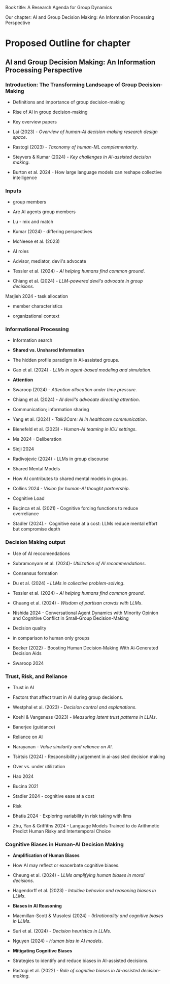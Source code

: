 Book title: A Research Agenda for Group Dynamics

  
  

Our chapter: AI and Group Decision Making: An Information Processing Perspective

  
  

# Proposed Outline for chapter

  

## AI and Group Decision Making: An Information Processing Perspective

  

### Introduction: The Transforming Landscape of Group Decision-Making

  

- Definitions and importance of group decision-making

- Rise of AI in group decision-making

- Key overview papers

- Lai (2023) - *Overview of human-AI decision-making research design space*.

- Rastogi (2023) - *Taxonomy of human-ML complementarity*.

- Steyvers & Kumar (2024) - *Key challenges in AI-assisted decision making*.

- Burton et al. 2024 - How large language models can reshape collective intelligence

  

### Inputs

- group members

- Are AI agents group members

- Lu - mix and match

- Kumar (2024) - differing perspectives

- McNeese et al. (2023)

- AI roles

- Advisor, mediator, devil's advocate

- Tessler et al. (2024) - *AI helping humans find common ground*.

- Chiang et al. (2024) - *LLM-powered devil's advocate in group decisions*.

Marjieh 2024 - task allocation

- member characteristics

- organizational context

  
  

### Informational Processing

- Information search

- **Shared vs. Unshared Information**

- The hidden profile paradigm in AI-assisted groups.

- Gao et al. (2024) - *LLMs in agent-based modeling and simulation*.

- **Attention**

- Swaroop (2024) - *Attention allocation under time pressure*.

- Chiang et al. (2024) - *AI devil's advocate directing attention*.

- Communication; information sharing

- Yang et al. (2024) - *Talk2Care: AI in healthcare communication*.

- Bienefeld et al. (2023) - *Human-AI teaming in ICU settings*.

- Ma 2024 - Deliberation

- Sidji 2024

- Radivojevic (2024) - LLMs in group discourse

- Shared Mental Models

- How AI contributes to shared mental models in groups.

- Collins 2024 - *Vision for human-AI thought partnership*.

- Cognitive Load

- Buçinca et al. (2021) - Cognitive forcing functions to reduce overreliance

- Stadler (2024).-  Cognitive ease at a cost: LLMs reduce mental effort but compromise depth

  

### Decision Making output

- Use of AI reccomendations

- Subramonyam et al. (2024)- *Utilization of AI recommendations*.

- Consensus formation

- Du et al. (2024) - *LLMs in collective problem-solving*.

- Tessler et al. (2024) - *AI helping humans find common ground*.

- Chuang et al. (2024) - *Wisdom of partisan crowds with LLMs*.

- Nishida 2024 - Conversational Agent Dynamics with Minority Opinion and Cognitive Conflict in Small-Group Decision-Making

- Decision quality

- in comparison to human only groups

- Becker (2022) - Boosting Human Decision‑Making With Ai‑Generated Decision Aids

- Swaroop 2024

  

### Trust, Risk, and Reliance

- Trust in AI

- Factors that affect trust in AI during group decisions.

- Westphal et al. (2023) - *Decision control and explanations*.

- Koehl & Vangsness (2023) - *Measuring latent trust patterns in LLMs*.

- Banerjee (guidance)

- Reliance on AI

- Narayanan - *Value similarity and reliance on AI*.

- Tsirtsis (2024) - Responsibility judgement in ai-assisted decision making

- Over vs. under utilization

- Hao 2024

- Bucina 2021

- Stadler 2024 - cognitive ease at a cost

- Risk

- Bhatia 2024 - Exploring variability in risk taking with llms

- Zhu, Yan & Griffiths 2024 - Language Models Trained to do Arithmetic Predict Human Risky and Intertemporal Choice

  
  

### Cognitive Biases in Human-AI Decision Making

  

- **Amplification of Human Biases**

- How AI may reflect or exacerbate cognitive biases.

- Cheung et al. (2024) - *LLMs amplifying human biases in moral decisions*.

- Hagendorff et al. (2023) - *Intuitive behavior and reasoning biases in LLMs*.

- **Biases in AI Reasoning**

- Macmillan-Scott & Musolesi (2024) - *(Ir)rationality and cognitive biases in LLMs*.

- Suri et al. (2024) - *Decision heuristics in LLMs*.

- Nguyen (2024) - *Human bias in AI models*.

- **Mitigating Cognitive Biases**

- Strategies to identify and reduce biases in AI-assisted decisions.

- Rastogi et al. (2022) - *Role of cognitive biases in AI-assisted decision-making*.